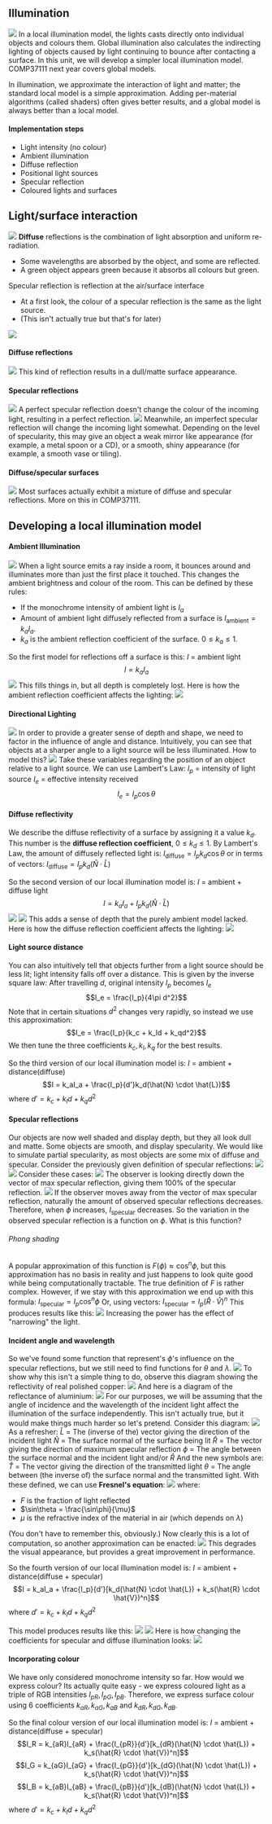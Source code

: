 ## Illumination
![](Pasted%20image%2020230223160035.png)
In a local illumination model, the lights casts directly onto individual objects and colours them. Global illumination also calculates the indirecting lighting of objects caused by light continuing to bounce after contacting a surface.
In this unit, we will develop a simpler local illumination model. COMP37111 next year covers global models.

In illumination, we approximate the interaction of light and matter; the standard local model is a simple approximation. Adding per-material algorithms (called shaders) often gives better results, and a global model is always better than a local model.

#### Implementation steps
- Light intensity (no colour)
- Ambient illumination
- Diffuse reflection
- Positional light sources
- Specular reflection
- Coloured lights and surfaces

## Light/surface interaction
![](Pasted%20image%2020230223160547.png)
**Diffuse** reflections is the combination of light absorption and uniform re-radiation.
- Some wavelengths are absorbed by the object, and some are reflected.
- A green object appears green because it absorbs all colours but green.

Specular reflection is reflection at the air/surface interface
- At a first look, the colour of a specular reflection is the same as the light source.
- (This isn't actually true but that's for later)

![](Pasted%20image%2020230223160914.png)

#### Diffuse reflections
![](Pasted%20image%2020230223161033.png)
This kind of reflection results in a dull/matte surface appearance.

#### Specular reflections
![](Pasted%20image%2020230223161157.png)
A perfect specular reflection doesn't change the colour of the incoming light, resulting in a perfect reflection.
![](Pasted%20image%2020230223161234.png)
Meanwhile, an imperfect specular reflection will change the incoming light somewhat. Depending on the level of specularity, this may give an object a weak mirror like appearance (for example, a metal spoon or a CD), or a smooth, shiny appearance (for example, a smooth vase or tiling).
#### Diffuse/specular surfaces
![](Pasted%20image%2020230223161445.png)
Most surfaces actually exhibit a mixture of diffuse and specular reflections. More on this in COMP37111.

## Developing a local illumination model
#### Ambient Illumination
![](Pasted%20image%2020230223161626.png)
When a light source emits a ray inside a room, it bounces around and illuminates more than just the first place it touched. This changes the ambient brightness and colour of the room. This can be defined by these rules:
- If the monochrome intensity of ambient light is $I_a$
- Amount of ambient light diffusely reflected from a surface is $I_{\text{ambient}} = k_aI_a$.
- $k_a$ is the ambient reflection coefficient of the surface. $0 \leq k_a \leq 1$.

So the first model for reflections off a surface is this:
$I$ = ambient light
$$I = k_aI_a$$
![](Pasted%20image%2020230223163548.png)
This fills things in, but all depth is completely lost. Here is how the ambient reflection coefficient affects the lighting:
![](Pasted%20image%2020230223163653.png)
#### Directional Lighting
![](Pasted%20image%2020230223163855.png)
In order to provide a greater sense of depth and shape, we need to factor in the influence of angle and distance. Intuitively, you can see that objects at a sharper angle to a light source will be less illuminated. How to model this?
![](Pasted%20image%2020230223164106.png)
Take these variables regarding the position of an object relative to a light source. We can use Lambert's Law:
$I_p$ = intensity of light source
$I_e$ = effective intensity received
$$ I_e = I_p\cos{\theta}$$
#### Diffuse reflectivity
We describe the diffuse reflectivity of a surface by assigning it a value $k_d$.
This number is the **diffuse reflection coefficient**, $0 \leq k_d \leq 1$.
By Lambert's Law, the amount of diffusely reflected light is:
$I_{\text{diffuse}} = I_pk_d\cos{\theta}$
or in terms of vectors:
$I_{\text{diffuse}} = I_pk_d(\hat{N} \cdot \hat{L})$

So the second version of our local illumination model is:
$I$ = ambient + diffuse light
$$I = k_aI_a + I_pk_d(\hat{N} \cdot \hat{L})$$
![](Pasted%20image%2020230223165011.png)
![](Pasted%20image%2020230223165056.png)
This adds a sense of depth that the purely ambient model lacked. Here is how the diffuse reflection coefficient affects the lighting:
![](Pasted%20image%2020230223165230.png)
#### Light source distance
You can also intuitively tell that objects further from a light source should be less lit; light intensity falls off over a distance. This is given by the inverse square law:
After travelling $d$, original intensity $I_p$ becomes $I_e$
$$I_e = \frac{I_p}{4\pi d^2}$$
Note that in certain situations $d^2$ changes very rapidly, so instead we use this approximation:
$$I_e = \frac{I_p}{k_c + k_ld + k_qd^2}$$
We then tune the three coefficients $k_c, k_l, k_q$ for the best results.

So the third version of our local illumination model is:
$I$ = ambient + distance(diffuse)
$$I = k_aI_a + \frac{I_p}{d'}k_d(\hat{N} \cdot \hat{L})$$
where $d' = k_c + k_ld + k_qd^2$
#### Specular reflections
Our objects are now well shaded and display depth, but they all look dull and matte. Some objects are smooth, and display specularity. We would like to simulate partial specularity, as most objects are some mix of diffuse and specular. Consider the previously given definition of specular reflections:
![](Pasted%20image%2020230223171056.png)
![](Pasted%20image%2020230223171158.png)
Consider these cases:
![](Pasted%20image%2020230223171440.png)
The observer is looking directly down the vector of max specular reflection, giving them 100% of the specular reflection.
![](Pasted%20image%2020230223171536.png)
If the observer moves away from the vector of max specular reflection, naturally the amount of observed specular reflections decreases. Therefore, when $\phi$ increases, $I_{\text{specular}}$ decreases.
So the variation in the observed specular reflection is a function on $\phi$. What is this function?
###### Phong shading
A popular approximation of this function is $F(\phi) \approx \cos^n{\phi}$, but this approximation has no basis in reality and just happens to look quite good while being computationally tractable. The true definition of $F$ is rather complex.
However, if we stay with this approximation we end up with this formula:
$I_\text{specular} = I_p\cos^n\phi$
Or, using vectors:
$I_\text{specular} = I_p(\hat{R} \cdot \hat{V})^n$
This produces results like this:
![](Pasted%20image%2020230223172428.png)
Increasing the power has the effect of "narrowing" the light.

#### Incident angle and wavelength
So we've found some function that represent's $\phi$'s influence on the specular reflections, but we still need to find functions for $\theta$ and $\lambda$.
![](Pasted%20image%2020230223173044.png)
To show why this isn't a simple thing to do, observe this diagram showing the reflectivity of real polished copper:
![](Pasted%20image%2020230223173123.png)
And here is a diagram of the reflectance of aluminium:
![](Pasted%20image%2020230223173231.png)
For our purposes, we will be assuming that the angle of incidence and the wavelength of the incident light affect the illumination of the surface independently. This isn't actually true, but it would make things much harder so let's pretend.
Consider this diagram:
![](Pasted%20image%2020230223173519.png)
As a refresher:
$\hat{L}$ = The (inverse of the) vector giving the direction of the incident light
$\hat{N}$ = The surface normal of the surface being lit
$\hat{R}$ = The vector giving the direction of maximum specular reflection
$\phi$ = The angle between the surface normal and the incident light and/or $\hat{R}$
And the new symbols are:
$\hat{T}$ = The vector giving the direction of the transmitted light
$\theta$ = The angle between (the inverse of) the surface normal and the transmitted light.
With these defined, we can use **Fresnel's equation**:
![](Pasted%20image%2020230223174050.png)
where:
- $F$ is the fraction of light reflected
- $\sin\theta = \frac{\sin\phi}{\mu}$ 
- $\mu$ is the refractive index of the material in air (which depends on $\lambda$)

(You don't have to remember this, obviously.)
Now clearly this is a lot of computation, so another approximation can be enacted:
![](Pasted%20image%2020230223174336.png)
This degrades the visual appearance, but provides a great improvement in performance.

So the fourth version of our local illumination model is:
$I$ = ambient + distance(diffuse + specular)
$$I = k_aI_a + \frac{I_p}{d'}[k_d(\hat{N} \cdot \hat{L}) + k_s(\hat{R} \cdot \hat{V})^n]$$
where $d' = k_c + k_ld + k_qd^2$

This model produces results like this:
![](Pasted%20image%2020230223174800.png)
![](Pasted%20image%2020230223174843.png)
Here is how changing the coefficients for specular and diffuse illumination looks:
![](Pasted%20image%2020230223174858.png)
#### Incorporating colour
We have only considered monochrome intensity so far. How would we express colour?
Its actually quite easy - we express coloured light as a triple of RGB intensities $I_{pR}, I_{pG}, I_{pB}$. Therefore, we express surface colour using 6 coefficients $k_{aR}, k_{aG}, k_{aB}$ and $k_{dR}, k_{dG}, k_{dB}$.

So the final colour version of our local illumination model is:
$I$ = ambient + distance(diffuse + specular)
$$I_R = k_{aR}I_{aR} + \frac{I_{pR}}{d'}[k_{dR}(\hat{N} \cdot \hat{L}) + k_s(\hat{R} \cdot \hat{V})^n]$$
$$I_G = k_{aG}I_{aG} + \frac{I_{pG}}{d'}[k_{dG}(\hat{N} \cdot \hat{L}) + k_s(\hat{R} \cdot \hat{V})^n]$$
$$I_B = k_{aB}I_{aB} + \frac{I_{pB}}{d'}[k_{dB}(\hat{N} \cdot \hat{L}) + k_s(\hat{R} \cdot \hat{V})^n]$$
where $d' = k_c + k_ld + k_qd^2$
